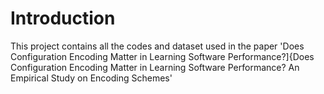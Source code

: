 # Introduction
This project contains all the codes and dataset used in the paper 'Does Configuration Encoding Matter in Learning Software Performance?]{Does Configuration Encoding Matter in Learning Software Performance? An Empirical Study on Encoding Schemes'
